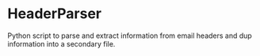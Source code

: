 # HeaderParser
Python script to parse and extract information from email headers and dup information into a secondary file.
